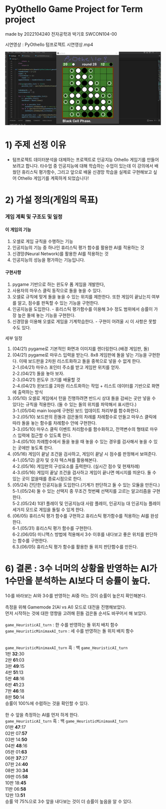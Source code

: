 # PyOthello Game Project for Term project
made by 2022104240 전자공학과 박기호 SWCON104-00

시연영상 : PyOthello 텀프로젝트 시연영상.mp4

<img src="src/image06-1.png">

# 1) 주제 선정 이유
- 텀프로젝트 데이터분석을 대체하는 프로젝트로 인공지능 Othello 게임기를 만들어 보려고 합니다. 타수업 중 인공지능에 대해 학습하는 수업이 있는데 이 강의에서 배웠던 휴리스틱 평가함수, 그리고 앞으로 배울 신경망 학습을 실제로 구현해보고 싶어 Othello 게임기를 계획하게 되었습니다!

# 2) 가설 정의(게임의 목표)

### 게임 계획 및 구조도 및 일정
#### 이 게임의 기능
  1. 오셀로 게임 규칙을 수행하는 기능
  2. 인공지능의 기능 중 하나인 휴리스틱 평가 함수를 활용한 AI를 적용하는 것
  3. 신경망(Neural Network)를 활용한 AI를 적용하는 것
  4. 인공지능의 성능을 평가하는 기능입니다.

#### 구현사항
  1. pygame 기반으로 하는 윈도우 폼 게임을 개발한다,
  2. 사용자의 마우스 클릭 동작으로 돌을 놓을 수 있다.
  3. 오셀로 규칙에 맞게 돌을 놓을 수 있는 위치를 제한한다. 또한 게임이 끝났는지 여부를 알고, 점수를 판독할 수 있는 기능을 구현한다.
  4. 인공지능을 도입한다. - 휴리스틱 평가함수를 이용해 3수 정도 범위에서 승률이 가장 높은 돌에 놓는 기능을 구현한다.
  5. 신경망을 이용해 오셀로 게임을 기계학습한다. - 구현이 어려울 시 이 사항은 못할 수도 있다.



세부 일정
1. (04/21) pygame로 기본적인 화면과 이미지를 렌더링한다.(배경 게임판, 돌)<br>
2. (04/21) pygame로 마우스 입력을 받는다. 8x8 게임판에 돌을 넣는 기능을 구현한다. 이때 보드판을 2차원 리스트화하고 돌을 중복으로 넣을 수 없게 한다.<br>
    2-1.(04/21) 마우스 포인터 주소를 받고 게임판 위치를 얻자.<br>
    2-2.(04/21) 돌을 놓아 보자.<br>
    2-3.(04/21) 윈도우 크기를 배율할 것<br>
    2-4.(04/21) 윈보드를 2차원 리스트화하는 작업 + 리스트 데이터를 기반으로 화면에 출력하는 방식<br>
3. (05/10) 오셀로 게임에서 턴을 진행하려면 반드시 상대 돌을 감싸는 곳만 넣을 수 있다는 규칙을 적용한다. (둘 수 있는 돌의 위치를 파악해서 표시한다.)<br>
    3-1.(05/04) main loop에 구현된 보드 업데이트 처리부를 함수화한다.<br>
    3-2.(05/10) 보드판의 흰돌과 검은돌의 차례를 차례함수로 만들고 마우스 클릭에 따라 돌을 놓는 함수를 차례함수 안에 구현한다.<br>
    3-3.(05/10) 마우스 클릭 이벤트 처리함수를 함수화하고, 전역변수의 형태로 마우스 입력에 접근할 수 있도록 한다.<br>
    3-4.(05/10) 차례함수에서 돌을 놓을 때 놓을 수 있는 경우를 검사해서 놓을 수 있는 곳에만 놓도록 한다.<br>
4. (05/16) 게임이 끝날 조건을 검사하고, 게임이 끝날 시 점수를 판정해서 보여준다.<br>
    4-1.(05/12) 글자 및 숫자 텍스쳐를 활용해본다.<br>
    4-2.(05/16) 게임판의 구성요소를 출력한다. (실시간 점수 및 현재차례)<br>
    4-3.(05/16) 게임이 끝날 조건을 검사하고 게임이 끝나면 메시지를 띄운다. 둘 수 있는 곳이 없을때를 종료시점으로 한다.<br>
5. (05/24) 간단한 인공지능을 도입한다.(기계가 판단하고 둘 수 있는 모듈을 만든다.)<br>
    5-1.(05/24) 둘 수 있는 선택지 중 무조건 첫번째 선택지를 고르는 알고리즘을 구현한다.<br>
    5-2.(05/24) 1대1 플레이 및 인공지능대 사람 플레이, 인공지능 대 인공지능 플레이 세가지 모드로 게임을 돌릴 수 있게 한다.<br>
6. (06/05) 휴리스틱 평가 함수를 구현하고 휴리스틱 평가함수를 적용하는 AI를 완성한다.<br>
    6-1.(05/31) 휴리스틱 평가 함수를 구현한다.<br>
    6-2.(06/05) 미니맥스 방법에 적용해서 3수 이후를 내다보고 좋은 위치를 판단하는 함수를 구현한다.<br>
    6.3.(06/05) 휴리스틱 평가 함수를 활용한 돌 위치 판단함수를 만든다.<br>



# 6) 결론 : 3수 너머의 상황을 반영하는 AI가 1수만을 분석하는 AI보다 더 승률이 높다.
1수를 바라보는 AI와 3수를 반영하는 AI중 어느 것이 승률이 높은지 확인해본다.<br>
<br>
측정을 위해 Gamemode 2(AI vs AI) 모드로 대전을 진행해보았다.<br>
먼저 시작하는 것에 대한 영향을 고려해 흰돌 검은돌 순서도 바꾸어서 해 보았다.<br>
<br>
``game_HeuristicAI_turn`` : 한 수를 반영하는 돌 위치 배치 함수<br>
``game_HeuristicMinimaxAI_turn`` : 세 수를 반영하는 돌 위치 배치 함수<br>
<br>
<br>
``game_HeuristicMinimaxAI_turn`` 흑 : 백 ``game_HeuristicAI_turn``<br>
1판 <b>32</b>:30<br>
2판 <b>61</b>:03<br>
3판 <b>49</b>:15<br>
4판 <b>51</b>:13<br>
5판 <b>48</b>:16<br>
6판 <b>41</b>:23<br>
7판 <b>46</b>:18<br>
8판 <b>50</b>:14<br>
승률이 100%에 수렴하는 것을 확인할 수 있다.<br>
<br>
한 수 앞을 측정하는 AI를 먼저 하게 한다.<br>
``game_HeuristicAI_turn`` 흑 : 백 ``game_HeuristicMinimaxAI_turn``<br>
01판 <b>47</b>:17<br>
02판 07:<b>57</b><br>
03판 14:<b>50</b><br>
04판 <b>48</b>:16<br>
05판 01:<b>63</b><br>
06판 <b>37</b>:27<br>
07판 24:<b>40</b><br>
08판 30:<b>34</b><br>
09판 05:<b>58</b><br>
10판 18:<b>45</b><br>
11판 06:<b>58</b><br>
12판 13:<b>51</b><br>
승률 약 75%으로 3수 앞을 내다보는 것이 더 승률이 높음을 알 수 있다.<br>
  